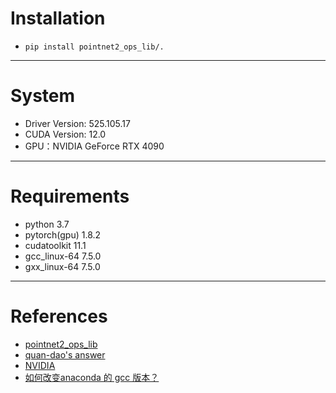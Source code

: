 # Installation

- `pip install pointnet2_ops_lib/.`

---

# System
- Driver Version: 525.105.17
- CUDA Version: 12.0
- GPU：NVIDIA GeForce RTX 4090

---

# Requirements
- python 3.7
- pytorch(gpu) 1.8.2
- cudatoolkit 11.1
- gcc_linux-64 7.5.0
- gxx_linux-64 7.5.0

---

# References
- [pointnet2_ops_lib](https://github.com/erikwijmans/Pointnet2_PyTorch/tree/master/pointnet2_ops_lib)
- [quan-dao's answer](https://github.com/sshaoshuai/Pointnet2.PyTorch/issues/26#issuecomment-909097284)
- [NVIDIA](https://github.com/NVIDIA/apex/blob/8b7a1ff183741dd8f9b87e7bafd04cfde99cea28/setup.py#LL81C13-L81C83)
- [如何改变anaconda 的 gcc 版本？](https://www.zhihu.com/question/56272908/answer/1471772171)

